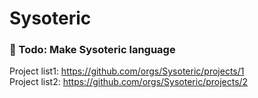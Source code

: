 # Sysoteric
### 📑 Todo: Make Sysoteric language
Project list1: https://github.com/orgs/Sysoteric/projects/1 <br>
Project list2: https://github.com/orgs/Sysoteric/projects/2 <br>
